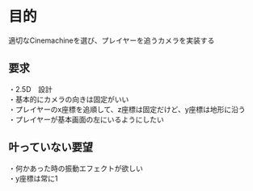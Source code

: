 # 目的
適切なCinemachineを選び、プレイヤーを追うカメラを実装する<br>

## 要求
・2.5D　設計<br>
・基本的にカメラの向きは固定がいい<br>
・プレイヤーのx座標を追順して、z座標は固定だけど、y座標は地形に沿う<br>
・プレイヤーが基本画面の左にいるようにしたい<br>

## 叶っていない要望
・何かあった時の振動エフェクトが欲しい<br>
・y座標は常に1<br>
